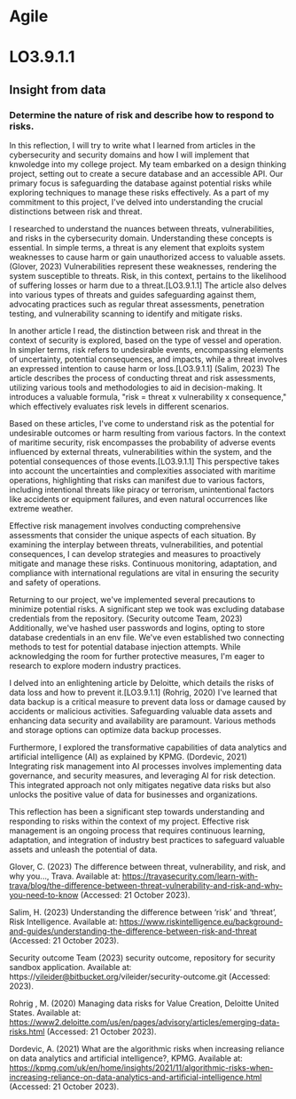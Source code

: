 # Agile
# LO3.9.1.1
## Insight from data
### Determine the nature of risk and describe how to respond to risks.

In this reflection, I will try to write what I learned from articles in the cybersecurity and security domains and how I will implement that knwoledge into my college project. My team embarked on a design thinking project, setting out to create a secure database and an accessible API. Our primary focus is safeguarding the database against potential risks while exploring techniques to manage these risks effectively. As a part of my commitment to this project, I've delved into understanding the crucial distinctions between risk and threat. 

I researched to understand the nuances between threats, vulnerabilities, and risks in the cybersecurity domain. Understanding these concepts is essential. In simple terms, a threat is any element that exploits system weaknesses to cause harm or gain unauthorized access to valuable assets. (Glover, 2023) Vulnerabilities represent these weaknesses, rendering the system susceptible to threats. Risk, in this context, pertains to the likelihood of suffering losses or harm due to a threat.[LO3.9.1.1] The article also delves into various types of threats and guides safeguarding against them, advocating practices such as regular threat assessments, penetration testing, and vulnerability scanning to identify and mitigate risks.

In another article I read, the distinction between risk and threat in the context of security is explored, based on the type of vessel and operation. In simpler terms, risk refers to undesirable events, encompassing elements of uncertainty, potential consequences, and impacts, while a threat involves an expressed intention to cause harm or loss.[LO3.9.1.1] (Salim, 2023) The article describes the process of conducting threat and risk assessments, utilizing various tools and methodologies to aid in decision-making. It introduces a valuable formula, "risk = threat x vulnerability x consequence," which effectively evaluates risk levels in different scenarios.

Based on these articles, I've come to understand risk as the potential for undesirable outcomes or harm resulting from various factors. In the context of maritime security, risk encompasses the probability of adverse events influenced by external threats, vulnerabilities within the system, and the potential consequences of those events.[LO3.9.1.1] This perspective takes into account the uncertainties and complexities associated with maritime operations, highlighting that risks can manifest due to various factors, including intentional threats like piracy or terrorism, unintentional factors like accidents or equipment failures, and even natural occurrences like extreme weather.

Effective risk management involves conducting comprehensive assessments that consider the unique aspects of each situation. By examining the interplay between threats, vulnerabilities, and potential consequences, I can develop strategies and measures to proactively mitigate and manage these risks. Continuous monitoring, adaptation, and compliance with international regulations are vital in ensuring the security and safety of operations.

Returning to our project, we've implemented several precautions to minimize potential risks. A significant step we took was excluding database credentials from the repository. (Security outcome Team, 2023) Additionally, we've hashed user passwords and logins, opting to store database credentials in an env file. We've even established two connecting methods to test for potential database injection attempts. While acknowledging the room for further protective measures, I'm eager to research to explore modern industry practices.

I delved into an enlightening article by Deloitte, which details the risks of data loss and how to prevent it.[LO3.9.1.1] (Rohrig, 2020) I've learned that data backup is a critical measure to prevent data loss or damage caused by accidents or malicious activities. Safeguarding valuable data assets and enhancing data security and availability are paramount. Various methods and storage options can optimize data backup processes.

Furthermore, I explored the transformative capabilities of data analytics and artificial intelligence (AI) as explained by KPMG. (Dordevic, 2021) Integrating risk management into AI processes involves implementing data governance, and security measures, and leveraging AI for risk detection. This integrated approach not only mitigates negative data risks but also unlocks the positive value of data for businesses and organizations.

This reflection has been a significant step towards understanding and responding to risks within the context of my project. Effective risk management is an ongoing process that requires continuous learning, adaptation, and integration of industry best practices to safeguard valuable assets and unleash the potential of data.



Glover, C. (2023) The difference between threat, vulnerability, and risk, and why you..., Trava. Available at: https://travasecurity.com/learn-with-trava/blog/the-difference-between-threat-vulnerability-and-risk-and-why-you-need-to-know (Accessed: 21 October 2023). 

Salim, H. (2023) Understanding the difference between ‘risk’ and ‘threat’, Risk Intelligence. Available at: https://www.riskintelligence.eu/background-and-guides/understanding-the-difference-between-risk-and-threat (Accessed: 21 October 2023). 

Security outcome Team (2023) security outcome, repository for security sandbox application. Available at: https://vileider@bitbucket.org/vileider/security-outcome.git (Accessed: 2023). 

Rohrig , M. (2020) Managing data risks for Value Creation, Deloitte United States. Available at: https://www2.deloitte.com/us/en/pages/advisory/articles/emerging-data-risks.html (Accessed: 21 October 2023). 

Dordevic, A. (2021) What are the algorithmic risks when increasing reliance on data analytics and artificial intelligence?, KPMG. Available at: https://kpmg.com/uk/en/home/insights/2021/11/algorithmic-risks-when-increasing-reliance-on-data-analytics-and-artificial-intelligence.html (Accessed: 21 October 2023). 